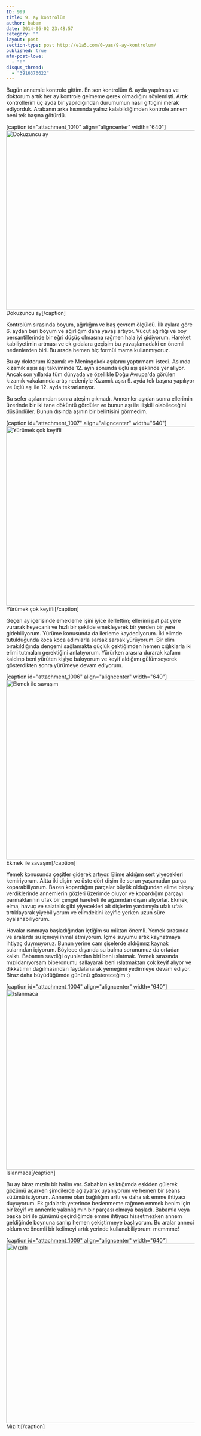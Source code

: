 ```yaml
---
ID: 999
title: 9. ay kontrolüm
author: babam
date: 2014-06-02 23:48:57
category: ""
layout: post
section-type: post http://e1a5.com/0-yas/9-ay-kontrolum/
published: true
mfn-post-love:
  - "0"
disqus_thread:
  - "3916376622"
---
```

Bugün annemle kontrole gittim. En son kontrolüm 6. ayda yapılmıştı ve doktorum artık her ay kontrole gelmeme gerek olmadığını söylemişti. Artık kontrollerim üç ayda bir yapıldığından durumumun nasıl gittiğini merak ediyorduk. Arabanın arka kısmında yalnız kalabildiğimden kontrole annem beni tek başına götürdü.

[caption id="attachment_1010" align="aligncenter" width="640"]<a href="http://e1a5.com/wp-content/uploads/2014/07/dokuzuncu_ay.jpg"><img class="size-full wp-image-1010" src="http://e1a5.com/wp-content/uploads/2014/07/dokuzuncu_ay.jpg" alt="Dokuzuncu ay" width="640" height="480" /></a> Dokuzuncu ay[/caption]

Kontrolüm sırasında boyum, ağırlığım ve baş çevrem ölçüldü. İlk aylara göre 6. aydan beri boyum ve ağırlığım daha yavaş artıyor. Vücut ağırlığı ve boy persantillerinde bir eğri düşüş olmasına rağmen hala iyi gidiyorum. Hareket kabiliyetimin artması ve ek gıdalara geçişim bu yavaşlamadaki en önemli nedenlerden biri. Bu arada hemen hiç formül mama kullanmıyoruz.

Bu ay doktorum Kızamık ve Meningokok aşılarını yaptırmamı istedi. Aslında kızamık aşısı aşı takviminde 12. ayın sonunda üçlü aşı şeklinde yer alıyor. Ancak son yıllarda tüm dünyada ve özellikle Doğu Avrupa'da görülen kızamık vakalarında artış nedeniyle Kızamık aşısı 9. ayda tek başına yapılıyor ve üçlü aşı ile 12. ayda tekrarlanıyor.

Bu sefer aşılarımdan sonra ateşim çıkmadı. Annemler aşıdan sonra ellerimin üzerinde bir iki tane döküntü gördüler ve bunun aşı ile ilişkili olabileceğini düşündüler. Bunun dışında aşının bir belirtisini görmedim.

[caption id="attachment_1007" align="aligncenter" width="640"]<a href="http://e1a5.com/wp-content/uploads/2014/07/yurumek_cok_keyifli.jpg"><img class="size-full wp-image-1007" src="http://e1a5.com/wp-content/uploads/2014/07/yurumek_cok_keyifli.jpg" alt="Yürümek çok keyifli" width="640" height="480" /></a> Yürümek çok keyifli[/caption]

Geçen ay içerisinde emekleme işini iyice ilerlettim; ellerimi pat pat yere vurarak heyecanlı ve hızlı bir şekilde emekleyerek bir yerden bir yere gidebiliyorum. Yürüme konusunda da ilerleme kaydediyorum. İki elimde tutulduğunda koca koca adımlarla sarsak sarsak yürüyorum. Bir elim bırakıldığında dengemi sağlamakta güçlük çektiğimden hemen çığlıklarla iki elimi tutmaları gerektiğini anlatıyorum. Yürürken arasıra durarak kafamı kaldırıp beni yürüten kişiye bakıyorum ve keyif aldığımı gülümseyerek gösterdikten sonra yürümeye devam ediyorum.

[caption id="attachment_1006" align="aligncenter" width="640"]<a href="http://e1a5.com/wp-content/uploads/2014/07/ekmek_ile_savasim.jpg"><img class="size-full wp-image-1006" src="http://e1a5.com/wp-content/uploads/2014/07/ekmek_ile_savasim.jpg" alt="Ekmek ile savaşım" width="640" height="480" /></a> Ekmek ile savaşım[/caption]

Yemek konusunda çeşitler giderek artıyor. Elime aldığım sert yiyecekleri kemiriyorum. Altta iki dişim ve üste dört dişim ile sorun yaşamadan parça koparabiliyorum. Bazen kopardığım parçalar büyük olduğundan elime birşey verdiklerinde annemlerin gözleri üzerimde oluyor ve kopardığım parçayı parmaklarının ufak bir çengel hareketi ile ağzımdan dışarı alıyorlar. Ekmek, elma, havuç ve salatalık gibi yiyecekleri alt dişlerim yardımıyla ufak ufak tırtıklayarak yiyebiliyorum ve elimdekini keyifle yerken uzun süre oyalanabiliyorum.

Havalar ısınmaya başladığından içtiğim su miktarı önemli. Yemek sırasında ve aralarda su içmeyi ihmal etmiyorum. İçme suyumu artık kaynatmaya ihtiyaç duymuyoruz. Bunun yerine cam şişelerde aldığımız kaynak sularından içiyorum. Böylece dışarıda su bulma sorunumuz da ortadan kalktı. Babamın sevdiği oyunlardan biri beni ıslatmak. Yemek sırasında mızıldanıyorsam biberonumu sallayarak beni ıslatmaktan çok keyif alıyor ve dikkatimin dağılmasından faydalanarak yemeğimi yedirmeye devam ediyor. Biraz daha büyüdüğümde gününü göstereceğim :)

[caption id="attachment_1004" align="aligncenter" width="640"]<a href="http://e1a5.com/wp-content/uploads/2014/07/islanmaca.jpg"><img class="size-full wp-image-1004" src="http://e1a5.com/wp-content/uploads/2014/07/islanmaca.jpg" alt="Islanmaca" width="640" height="480" /></a> Islanmaca[/caption]

Bu ay biraz mızıltı bir halim var. Sabahları kalktığımda eskiden gülerek gözümü açarken şimdilerde ağlayarak uyanıyorum ve hemen bir seans sütümü istiyorum. Anneme olan bağlılığım arttı ve daha sık emme ihtiyacı duyuyorum. Ek gıdalarla yeterince beslenmeme rağmen emmek benim için bir keyif ve annemle yakınlığımın bir parçası olmaya başladı. Babamla veya başka biri ile günümü geçirdiğimde emme ihtiyacı hissetmezken annem geldiğinde boynuna sarılıp hemen çekiştirmeye başlıyorum. Bu aralar anneci oldum ve önemli bir kelimeyi artık yerinde kullanabiliyorum: memmme!

[caption id="attachment_1009" align="aligncenter" width="640"]<a href="http://e1a5.com/wp-content/uploads/2014/07/mizilti.jpg"><img class="size-full wp-image-1009" src="http://e1a5.com/wp-content/uploads/2014/07/mizilti.jpg" alt="Mızıltı" width="640" height="480" /></a> Mızıltı[/caption]
